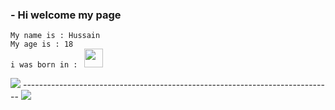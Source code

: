 
### - Hi welcome my page



`My name is : Hussain`<br>
`My age is : 18`<br>
`i was born in : ` <img src="https://emojipedia-us.s3.dualstack.us-west-1.amazonaws.com/thumbs/120/apple/285/flag-saudi-arabia_1f1f8-1f1e6.png" width="30px">


<img src="https://github-readme-stats.vercel.app/api?username=00x1337&count_private=true&show_icons=true&theme=radical">
-----------------------------------------------------------------------------
<img src="https://github-readme-stats.vercel.app/api/top-langs/?username=00x1337&show_icons=true&theme=radical">

<!-- <img src="https://img.shields.io/badge/-.NET-7d28cc?logo=.netgoColor=7d28cc">
<img src="https://img.shields.io/badge/-Full Stack Developer-e861a5?logo=.netgoColor=e861a5">
<img src="https://img.shields.io/badge/-Go-blue?logo=.netgoColor=blue"> -->
